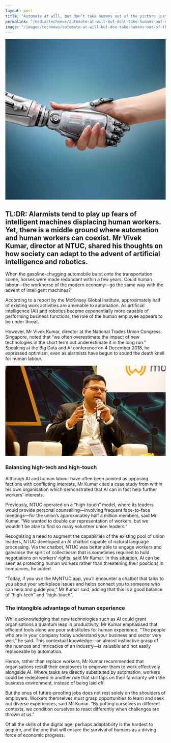 ```yaml
---
layout: post
title: "Automate at will, but don’t take humans out of the picture just yet"
permalink: "/media/technews/automate-at-will-but-dont-take-humans-out-of-the-picture-just-yet"
image: "/images/technews/automate-at-will-but-don-take-humans-out-of-the-picture-just-yet-part1.png"
---
```


![Automate at will, but don’t take humans out of the picture just yet](/images/technews/automate-at-will-but-don-take-humans-out-of-the-picture-just-yet-part1.png)

TL:DR: Alarmists tend to play up fears of intelligent machines displacing human workers. Yet, there is a middle ground where automation and human workers can coexist. Mr Vivek Kumar, director at NTUC, shared his thoughts on how society can adapt to the advent of artificial intelligence and robotics. 
---

When the gasoline-chugging automobile burst onto the transportation scene, horses were made redundant within a few years. Could human labour—the workhorse of the modern economy—go the same way with the advent of intelligent machines?
 
According to a report by the McKinsey Global Institute, approximately half of existing work activities are amenable to automation. As artificial intelligence (AI) and robotics become exponentially more capable of performing business functions, the role of the human employee appears to be under threat.
 
However, Mr Vivek Kumar, director at the National Trades Union Congress, Singapore, noted that “we often overestimate the impact of new technologies in the short term but underestimate it in the long run.” Speaking at the Big Data and AI conference on 4 December 2018, he expressed optimism, even as alarmists have begun to sound the death knell for human labour.

![Automate at will, but don’t take humans out of the picture just yet](/images/technews/automate-at-will-but-don-take-humans-out-of-the-picture-just-yet-part2.png)

### **Balancing high-tech and high-touch**
 
Although AI and human labour have often been painted as opposing factions with conflicting interests, Mr Kumar cited a case study from within his own organisation which demonstrated that AI can in fact help further workers’ interests.
 
Previously, NTUC operated on a “high-touch” model, where its leaders would provide personal counselling—involving frequent face-to-face meetings—for the union’s approximately half a million members, said Mr Kumar. “We wanted to double our representation of workers, but we wouldn’t be able to find so many volunteer union leaders.”
 
Recognising a need to augment the capabilities of the existing pool of union leaders, NTUC developed an AI chatbot capable of natural language processing. Via the chatbot, NTUC was better able to engage workers and galvanise the spirit of collectivism that is sometimes required to hold negotiations on workers’ rights, said Mr Kumar. In this situation, AI can be seen as protecting human workers rather than threatening their positions in companies, he added.
 
“Today, if you use the MyNTUC app, you’ll encounter a chatbot that talks to you about your workplace issues and helps connect you to someone who can help and guide you,” Mr Kumar said, adding that this is a good balance of “high-tech” and “high-touch”.
 
### **The intangible advantage of human experience**
 
While acknowledging that new technologies such as AI could grant organisations a quantum leap in productivity, Mr Kumar emphasised that efficient tools alone are poor substitutes for human experience. “The people who are in your company today understand your business and sector very well,” he said. This contextual knowledge—an almost instinctive grasp of the nuances and intricacies of an industry—is valuable and not easily replaceable by automation.
 
Hence, rather than replace workers, Mr Kumar recommended that organisations reskill their employees to empower them to work effectively alongside AI. Where tasks are directly substituted by automation, workers could be redeployed in another role that still taps on their familiarity with the business environment, instead of being laid off.
 
But the onus of future-proofing jobs does not rest solely on the shoulders of employers. Workers themselves must grasp opportunities to learn and seek out diverse experiences, said Mr Kumar. “By putting ourselves in different contexts, we condition ourselves to react differently when challenges are thrown at us.”
 
Of all the skills of the digital age, perhaps adaptability is the hardest to acquire, and the one that will ensure the survival of humans as a driving force of economic progress.
 
